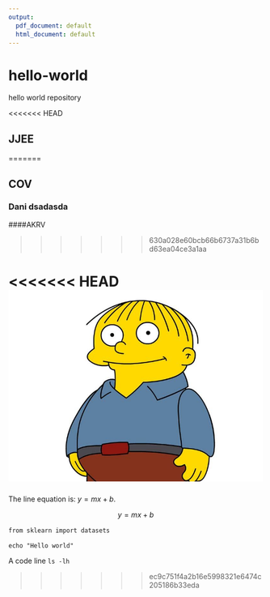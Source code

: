 ```yaml
---
output:
  pdf_document: default
  html_document: default
---
```

# hello-world
hello world repository

<<<<<<< HEAD
## JJEE
=======
## COV
  ### Dani dsadasda
####AKRV
>>>>>>> 630a028e60bcb66b6737a31b6bd63ea04ce3a1aa

<<<<<<< HEAD
![image info](rafa-gorgory.jpg)
=======
The line equation is: $`y = mx + b`$.

$$
y = mx + b
$$

```
from sklearn import datasets
```

```
echo "Hello world"
```

A code line `ls -lh`


>>>>>>> ec9c751f4a2b16e5998321e6474c205186b33eda

